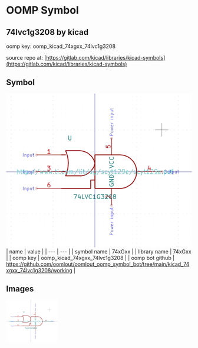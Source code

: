 # OOMP Symbol  
## 74lvc1g3208  by kicad  
  
oomp key: oomp_kicad_74xgxx_74lvc1g3208  
  
source repo at: [https://gitlab.com/kicad/libraries/kicad-symbols](https://gitlab.com/kicad/libraries/kicad-symbols)  
## Symbol  
  
[![working.png](working_600.png)](working.png)  
| name | value | 
| --- | --- | 
| symbol name | 74xGxx | 
| library name | 74xGxx | 
| oomp key | oomp_kicad_74xgxx_74lvc1g3208 | 
| oomp bot github | https://github.com/oomlout/oomlout_oomp_symbol_bot/tree/main/kicad_74xgxx_74lvc1g3208/working | 
## Images  
  
[![working.png](working_140.png)](working.png)  
